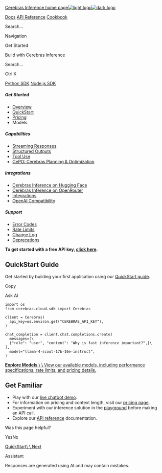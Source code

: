 [Cerebras Inference home page![light logo](https://mintlify.s3.us-west-1.amazonaws.com/cerebras-inference/logo/2.png)![dark logo](https://mintlify.s3.us-west-1.amazonaws.com/cerebras-inference/logo/1.png)](https://inference-docs.cerebras.ai/)

[Docs](https://inference-docs.cerebras.ai/introduction) [API Reference](https://inference-docs.cerebras.ai/api-reference/chat-completions) [Cookbook](https://inference-docs.cerebras.ai/cookbook)

Search...

Navigation

Get Started

Build with Cerebras Inference

Search...

Ctrl K

[Python SDK](https://github.com/Cerebras/cerebras-cloud-sdk-python)
[Node.js SDK](https://github.com/Cerebras/cerebras-cloud-sdk-node)

##### Get Started

- [Overview](https://inference-docs.cerebras.ai/introduction)
- [QuickStart](https://inference-docs.cerebras.ai/quickstart)
- [Pricing](https://www.cerebras.ai/pricing)
- Models


##### Capabilities

- [Streaming Responses](https://inference-docs.cerebras.ai/capabilities/streaming)
- [Structured Outputs](https://inference-docs.cerebras.ai/capabilities/structured-outputs)
- [Tool Use](https://inference-docs.cerebras.ai/capabilities/tool-use)
- [CePO: Cerebras Planning & Optimization​](https://inference-docs.cerebras.ai/capabilities/cepo)

##### Integrations

- [Cerebras Inference on Hugging Face](https://inference-docs.cerebras.ai/resources/huggingface-cerebras)
- [Cerebras Inference on OpenRouter](https://inference-docs.cerebras.ai/resources/openrouter-cerebras)
- [Integrations](https://inference-docs.cerebras.ai/resources/integrations)
- [OpenAI Compatibility](https://inference-docs.cerebras.ai/resources/openai)

##### Support

- [Error Codes](https://inference-docs.cerebras.ai/support/error)
- [Rate Limits](https://inference-docs.cerebras.ai/support/rate-limits)
- [Change Log](https://inference-docs.cerebras.ai/support/change-log)
- [Deprecations](https://inference-docs.cerebras.ai/support/deprecation)

**To get started with a free API key, [click here](https://cloud.cerebras.ai/?utm_source=inferencedocs).**

## QuickStart Guide

Get started by building your first application using our [QuickStart guide](https://inference-docs.cerebras.ai/quickstart).

Copy

Ask AI

```
import os
from cerebras.cloud.sdk import Cerebras

client = Cerebras(
  api_key=os.environ.get("CEREBRAS_API_KEY"),
)

chat_completion = client.chat.completions.create(
  messages=[\
  {"role": "user", "content": "Why is fast inference important?",}\
],
  model="llama-4-scout-17b-16e-instruct",
)

```

[**Explore Models** \\
\\
View our available models, including performance specifications, rate limits, and pricing details.](https://inference-docs.cerebras.ai/models/overview)

## Get Familiar

- Play with our [live chatbot demo](https://inference.cerebras.ai/).
- For information on pricing and context length, visit our [pricing page](https://inference-docs.cerebras.ai/support/pricing).
- Experiment with our inference solution in the [playground](https://cloud.cerebras.ai/?utm_source=inferencedocs) before making an API call.
- Explore our [API reference](https://inference-docs.cerebras.ai/api-reference/chat-completions) documentation.

Was this page helpful?

YesNo

[QuickStart\\
\\
Next](https://inference-docs.cerebras.ai/quickstart)

Assistant

Responses are generated using AI and may contain mistakes.